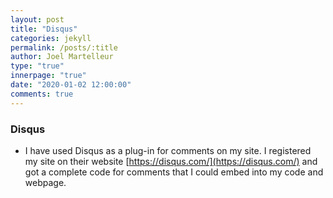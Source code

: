 ```yaml
---
layout: post
title: "Disqus"
categories: jekyll
permalink: /posts/:title
author: Joel Martelleur
type: "true"
innerpage: "true"
date: "2020-01-02 12:00:00" 
comments: true
---
```


### Disqus

* I have used Disqus as a plug-in for comments on my site. I registered my site on their website [https://disqus.com/](https://disqus.com/) and got a complete code for comments that I could embed into my code and webpage. 
